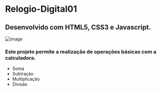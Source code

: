# Relogio-Digital01
## Desenvolvido com HTML5, CSS3 e Javascript.

![image](https://user-images.githubusercontent.com/114107187/202225040-09c92f0b-dcf5-479c-9d8d-98a18b474b90.png)
### Este projeto permite a realização de operações básicas com a calculadora.
+ Soma
+ Subtração
+ Multiplicação
+ Divisão

